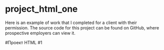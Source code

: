 # project_html_one
Here is an example of work that I completed for a client with their permission. The source code for this project can be found on GitHub, where prospective employers can view it.

#Проект HTML #1
